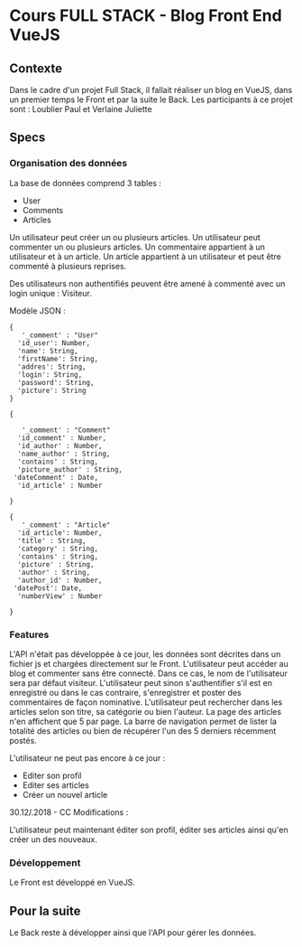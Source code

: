 # Cours FULL STACK - Blog Front End VueJS
## Contexte
Dans le cadre d'un projet Full Stack, il fallait réaliser un blog en VueJS, dans un premier temps le Front et par la suite le Back.  Les participants à ce projet sont : Loublier Paul et Verlaine Juliette
## Specs
### Organisation des données
La base de données comprend 3 tables :

 - User
 - Comments
 - Articles

Un utilisateur peut créer un ou plusieurs articles.
Un utilisateur peut commenter un ou plusieurs articles.
Un commentaire appartient à un utilisateur et à un article.
Un article appartient à un utilisateur et peut être commenté à plusieurs reprises.

Des utilisateurs non authentifiés peuvent être amené à commenté avec un login unique : Visiteur.

Modèle JSON :

    {
       '_comment' : "User"
      'id_user': Number,
      'name': String,
      'firstName': String,
      'addres': String,
      'login': String,
      'password': String,
      'picture': String
    }

    {

       '_comment' : "Comment"
      'id_comment' : Number,
      'id_author' : Number,
      'name_author' : String,
      'contains' : String,
      'picture_author' : String,
     'dateComment' : Date,
      'id_article' : Number

    }

    {
       '_comment' : "Article"
      'id_article': Number,
      'title' : String,
      'category' : String,
      'contains' : String,
      'picture' : String,
      'author' : String,
      'author_id' : Number,
     'datePost': Date,
      'numberView' : Number

    }


### Features
L'API n'était pas développée à ce jour, les données sont décrites dans un fichier js et chargées directement sur le Front.
L'utilisateur peut accéder au blog et commenter sans être connecté. Dans ce cas, le nom de l'utilisateur sera par défaut visiteur. L'utilisateur peut sinon s'authentifier s'il est en enregistré ou dans le cas contraire, s'enregistrer et poster des commentaires de façon nominative.
L'utilisateur peut rechercher dans les articles selon son titre, sa catégorie ou bien l'auteur. La page des articles n'en affichent que 5 par page. La barre de navigation permet de lister la totalité des articles ou bien de récupérer l'un des 5 derniers récemment postés.

L'utilisateur ne peut pas encore à ce jour :

 - Editer son profil
 - Editer ses articles
 - Créer un nouvel article

30.12/.2018 - CC Modifications : 

L'utilisateur peut maintenant éditer son profil, éditer ses articles ainsi qu'en créer un des nouveaux. 

### Développement
Le Front est développé en VueJS.

## Pour la suite
Le Back reste à développer ainsi que l'API pour gérer les données.

